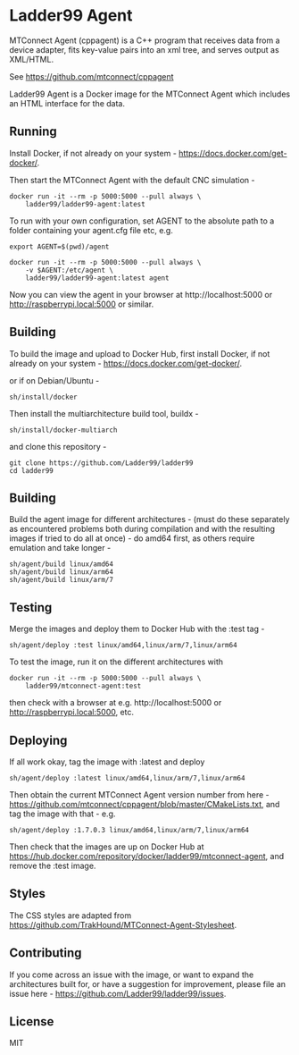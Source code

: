 # Ladder99 Agent

MTConnect Agent (cppagent) is a C++ program that receives data from a device adapter, fits key-value pairs into an xml tree, and serves output as XML/HTML.

See https://github.com/mtconnect/cppagent

Ladder99 Agent is a Docker image for the MTConnect Agent which includes an HTML interface for the data.

## Running

Install Docker, if not already on your system - https://docs.docker.com/get-docker/.

Then start the MTConnect Agent with the default CNC simulation -

    docker run -it --rm -p 5000:5000 --pull always \
        ladder99/ladder99-agent:latest

To run with your own configuration, set AGENT to the absolute path to a folder containing your agent.cfg file etc, e.g.

    export AGENT=$(pwd)/agent

    docker run -it --rm -p 5000:5000 --pull always \
        -v $AGENT:/etc/agent \
        ladder99/ladder99-agent:latest agent

Now you can view the agent in your browser at http://localhost:5000 or http://raspberrypi.local:5000 or similar.

## Building

To build the image and upload to Docker Hub, first install Docker, if not already on your system - https://docs.docker.com/get-docker/.

or if on Debian/Ubuntu -

    sh/install/docker

Then install the multiarchitecture build tool, buildx -

    sh/install/docker-multiarch

and clone this repository -

    git clone https://github.com/Ladder99/ladder99
    cd ladder99

## Building

Build the agent image for different architectures - (must do these separately as encountered problems both during compilation and with the resulting images if tried to do all at once) - do amd64 first, as others require emulation and take longer -

    sh/agent/build linux/amd64
    sh/agent/build linux/arm64
    sh/agent/build linux/arm/7

## Testing

Merge the images and deploy them to Docker Hub with the :test tag -

    sh/agent/deploy :test linux/amd64,linux/arm/7,linux/arm64

To test the image, run it on the different architectures with

    docker run -it --rm -p 5000:5000 --pull always \
        ladder99/mtconnect-agent:test

then check with a browser at e.g. http://localhost:5000 or http://raspberrypi.local:5000, etc.

## Deploying

If all work okay, tag the image with :latest and deploy

    sh/agent/deploy :latest linux/amd64,linux/arm/7,linux/arm64

Then obtain the current MTConnect Agent version number from here - https://github.com/mtconnect/cppagent/blob/master/CMakeLists.txt, and tag the image with that - e.g.

    sh/agent/deploy :1.7.0.3 linux/amd64,linux/arm/7,linux/arm64

Then check that the images are up on Docker Hub at https://hub.docker.com/repository/docker/ladder99/mtconnect-agent, and remove the :test image.

## Styles

The CSS styles are adapted from https://github.com/TrakHound/MTConnect-Agent-Stylesheet.

## Contributing

If you come across an issue with the image, or want to expand the architectures built for, or have a suggestion for improvement, please file an issue here - https://github.com/Ladder99/ladder99/issues.

## License

MIT
